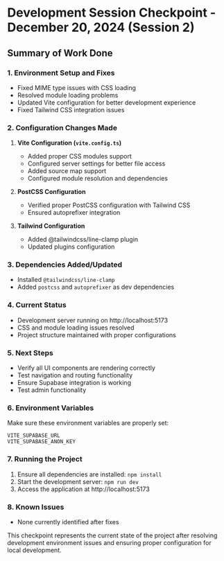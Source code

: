 # Development Session Checkpoint - December 20, 2024 (Session 2)

## Summary of Work Done

### 1. Environment Setup and Fixes
- Fixed MIME type issues with CSS loading
- Resolved module loading problems
- Updated Vite configuration for better development experience
- Fixed Tailwind CSS integration issues

### 2. Configuration Changes Made
1. **Vite Configuration (`vite.config.ts`)**
   - Added proper CSS modules support
   - Configured server settings for better file access
   - Added source map support
   - Configured module resolution and dependencies

2. **PostCSS Configuration**
   - Verified proper PostCSS configuration with Tailwind CSS
   - Ensured autoprefixer integration

3. **Tailwind Configuration**
   - Added @tailwindcss/line-clamp plugin
   - Updated plugins configuration

### 3. Dependencies Added/Updated
- Installed `@tailwindcss/line-clamp`
- Added `postcss` and `autoprefixer` as dev dependencies

### 4. Current Status
- Development server running on http://localhost:5173
- CSS and module loading issues resolved
- Project structure maintained with proper configurations

### 5. Next Steps
- Verify all UI components are rendering correctly
- Test navigation and routing functionality
- Ensure Supabase integration is working
- Test admin functionality

### 6. Environment Variables
Make sure these environment variables are properly set:
```
VITE_SUPABASE_URL
VITE_SUPABASE_ANON_KEY
```

### 7. Running the Project
1. Ensure all dependencies are installed: `npm install`
2. Start the development server: `npm run dev`
3. Access the application at http://localhost:5173

### 8. Known Issues
- None currently identified after fixes

This checkpoint represents the current state of the project after resolving development environment issues and ensuring proper configuration for local development.
